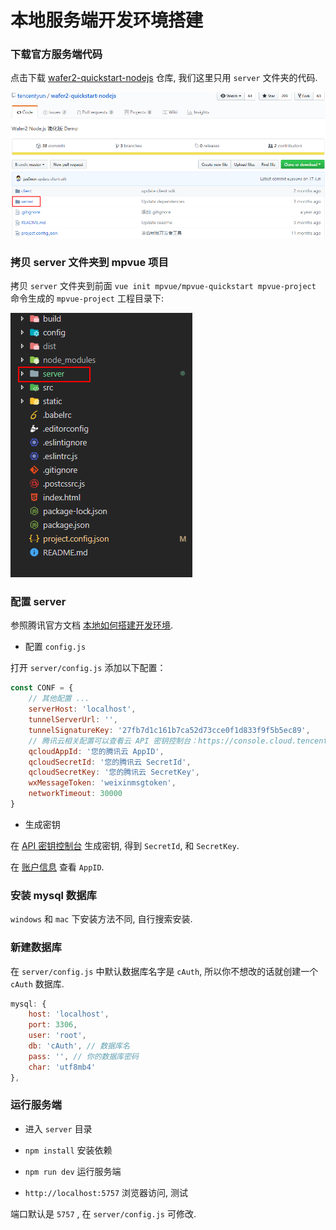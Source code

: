 # 本地服务端开发环境搭建

### 下载官方服务端代码

点击下载 [wafer2-quickstart-nodejs](https://github.com/tencentyun/wafer2-quickstart-nodejs) 仓库, 我们这里只用 `server` 文件夹的代码.

![](./media/wafer2-server.png)

### 拷贝 server 文件夹到 mpvue 项目

拷贝 `server` 文件夹到前面 `vue init mpvue/mpvue-quickstart mpvue-project` 命令生成的 `mpvue-project` 工程目录下:

![](./media/sever2.png)

### 配置 server

参照腾讯官方文档 [本地如何搭建开发环境](https://cloud.tencent.com/document/product/619/12794).

- 配置 `config.js`

打开 `server/config.js` 添加以下配置：

```js
const CONF = {
    // 其他配置 ...
    serverHost: 'localhost',
    tunnelServerUrl: '',
    tunnelSignatureKey: '27fb7d1c161b7ca52d73cce0f1d833f9f5b5ec89',
    // 腾讯云相关配置可以查看云 API 密钥控制台：https://console.cloud.tencent.com/capi
    qcloudAppId: '您的腾讯云 AppID',
    qcloudSecretId: '您的腾讯云 SecretId',
    qcloudSecretKey: '您的腾讯云 SecretKey',
    wxMessageToken: 'weixinmsgtoken',
    networkTimeout: 30000
}
```

- 生成密钥

在 [API 密钥控制台](https://console.cloud.tencent.com/cam/capi) 生成密钥, 得到 `SecretId`, 和 `SecretKey`.

在 [账户信息](https://console.cloud.tencent.com/developer) 查看 `AppID`.

### 安装 mysql 数据库

`windows` 和 `mac` 下安装方法不同, 自行搜索安装.

### 新建数据库

在 `server/config.js` 中默认数据库名字是 `cAuth`, 所以你不想改的话就创建一个 `cAuth` 数据库.

```js
mysql: {
    host: 'localhost',
    port: 3306,
    user: 'root',
    db: 'cAuth', // 数据库名
    pass: '', // 你的数据库密码
    char: 'utf8mb4'
},
```

### 运行服务端

- 进入 `server` 目录

- `npm install` 安装依赖

- `npm run dev` 运行服务端

- `http://localhost:5757` 浏览器访问, 测试

端口默认是 `5757` , 在 `server/config.js` 可修改.